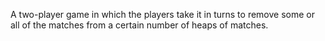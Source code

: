 A two-player game in which the players take it in turns to remove some
or all of the matches from a certain number of heaps of matches.
